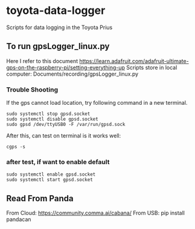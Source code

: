 # toyota-data-logger
Scripts for data logging in the Toyota Prius


## To run gpsLogger_linux.py
Here I refer to this document https://learn.adafruit.com/adafruit-ultimate-gps-on-the-raspberry-pi/setting-everything-up
Scripts store in local computer: Documents/recording/gpsLogger_linux.py
### Trouble Shooting
If the gps cannot load location, try following command in a new terminal.

    sudo systemctl stop gpsd.socket
    sudo systemctl disable gpsd.socket
    sudo gpsd /dev/ttyUSB0 -F /var/run/gpsd.sock
After this, can test on terminal is it works well:

    cgps -s
### after test, if want to enable default
    sudo systemctl enable gpsd.socket
    sudo systemctl start gpsd.socket
 
 
 ## Read From Panda
 From Cloud:
    https://community.comma.ai/cabana/
 From USB:
    pip install pandacan
